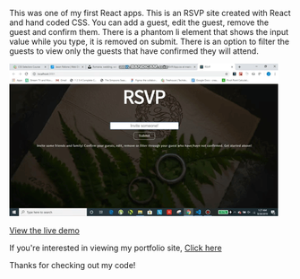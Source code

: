 This was one of my first React apps. This is an RSVP site created with React and hand coded CSS. You can add a guest, edit the guest, remove the guest and confirm them. There is a phantom li element that shows the input value while you type, it is removed on submit. There is an option to filter the guests to view only the guests that have confirmed they will attend.

![RSVP site gif](./RSVP/public/gif/RSVP-gif.gif)
 

[View the live demo](https://jasonpallone-rsvp.com)

If you're interested in viewing my portfolio site, [Click here](https://jasonpallone.com)

Thanks for checking out my code!


